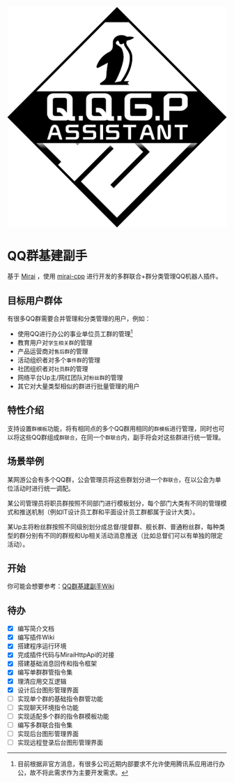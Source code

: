 ![LOGO](https://github.com/crested-ezios/QQ-group-assistant/blob/main/QQGP_LOGO%20-%20Black.png)
# QQ群基建副手
基于 [Mirai](https://github.com/mamoe/mirai) ，使用 [mirai-cpp](https://github.com/cyanray/mirai-cpp) 进行开发的多群联合+群分类管理QQ机器人插件。

## 目标用户群体

有很多QQ群需要合并管理和分类管理的用户，例如：
* 使用QQ进行办公的事业单位员工群的管理[^1]
* 教育用户对`学生相关群`的管理
* 产品运营商对`售后群`的管理
* 活动组织者对多个`事件群`的管理
* 社团组织者对`社员群`的管理
* 网络平台Up主/网红团队对`粉丝群`的管理
* 其它对大量类型相似的群进行批量管理的用户

## 特性介绍

支持设置`群模板`功能，将有相同点的多个QQ群用相同的`群模板`进行管理，同时也可以将这些QQ群组成`群联合`，在同一个`群联合`内，副手将会对这些群进行统一管理。

## 场景举例

某网游公会有多个QQ群，公会管理员将这些群划分进一个`群联合`，在以公会为单位活动时进行统一调配。

某公司管理员将职员群按照不同部门进行模板划分，每个部门大类有不同的管理模式和推送机制（例如IT设计员工群和平面设计员工群都属于设计大类）。

某Up主将粉丝群按照不同级别划分成总督/提督群、舰长群、普通粉丝群，每种类型的群分别有不同的群规和Up相关活动消息推送（比如总督们可以有单独的限定活动）。

## 开始

你可能会想要参考：[QQ群基建副手Wiki](https://github.com/crested-ezios/QQ-group-assistant/wiki)

## 待办
- [x] 编写简介文档
- [x] 编写插件Wiki
- [x] 搭建程序运行环境
- [x] 完成插件代码与MiraiHttpApi的对接
- [x] 搭建基础消息回传和指令框架
- [x] 编写单群群管指令集
- [x] 理清应用交互逻辑
- [x] 设计后台图形管理界面
- [ ] 实现单个群的基础指令群管功能
- [ ] 实现聊天环境指令功能
- [ ] 实现适配多个群的指令群模板功能
- [ ] 编写多群联合指令集
- [ ] 实现后台图形管理界面
- [ ] 实现远程登录后台图形管理界面

[^1]: 目前根据非官方消息，有很多公司近期内部要求不允许使用腾讯系应用进行办公，故不将此需求作为主要开发需求。

